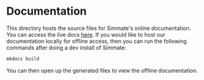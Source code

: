 # Documentation

This directory hosts the source files for Simmate's online documentation. You can access the live docs [here](https://jacksund.github.io/simmate/home/). If you would like to host our documentation locally for offline access, then you can run the following commands after doing a dev install of Simmate:

``` bash
mkdocs build
```

You can then open up the generated files to view the offline documentation.
